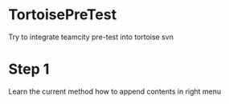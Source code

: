 # TortoisePreTest
Try to integrate teamcity pre-test into tortoise svn

# Step 1
Learn the current method how to append contents in right menu
